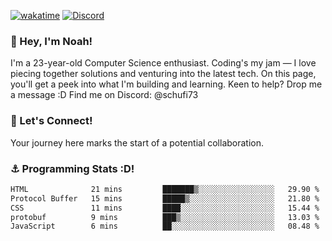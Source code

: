 [![wakatime](https://wakatime.com/badge/user/018b5c7c-fde2-4105-aa96-f5c758abb0a2.svg)](https://wakatime.com/@018b5c7c-fde2-4105-aa96-f5c758abb0a2)
[![Discord](https://img.shields.io/badge/Discord-5865F2?style=flat&logo=discord&logoColor=white)](https://discord.gg/eAW8AGXaGu)



### 👋 Hey, I'm Noah!
I'm a 23-year-old Computer Science enthusiast. Coding's my jam — I love piecing together solutions and venturing into the latest tech. On this page, you'll get a peek into what I'm building and learning. Keen to help? Drop me a message :D 
Find me on Discord: @schufi73

### 🤝 Let's Connect!
Your journey here marks the start of a potential collaboration.

### ⚓ Programming Stats :D!
<!--START_SECTION:waka-->

```txt
HTML              21 mins         ███████▒░░░░░░░░░░░░░░░░░   29.90 %
Protocol Buffer   15 mins         █████▒░░░░░░░░░░░░░░░░░░░   21.80 %
CSS               11 mins         ████░░░░░░░░░░░░░░░░░░░░░   15.44 %
protobuf          9 mins          ███▒░░░░░░░░░░░░░░░░░░░░░   13.03 %
JavaScript        6 mins          ██░░░░░░░░░░░░░░░░░░░░░░░   08.48 %
```

<!--END_SECTION:waka-->
